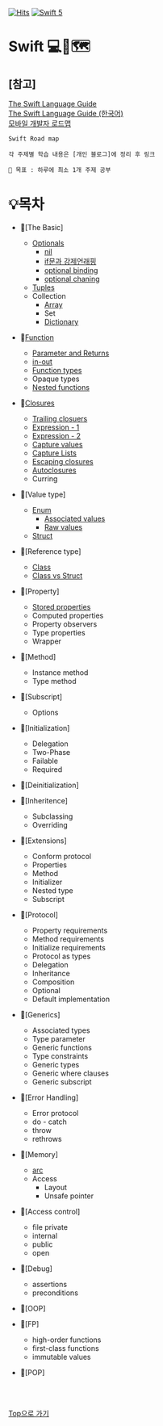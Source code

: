 [![Hits](https://hits.seeyoufarm.com/api/count/incr/badge.svg?url=https%3A%2F%2Fgithub.com%2Fsweetfood-dev/Roadmap-Swift&count_bg=%23137CBD&title_bg=%23555555&icon=&icon_color=%23E7E7E7&title=hits&edge_flat=false)](https://hits.seeyoufarm.com) [![Swift 5](https://img.shields.io/badge/Swift-Lecture-orange.svg?style=flat)](https://swift.org)
# Swift 💻🧭🗺️ 
## [참고]
[The Swift Language Guide](https://docs.swift.org/swift-book/LanguageGuide/TheBasics.html)
<br>
[The Swift Language Guide (한국어)](https://jusung.gitbook.io/the-swift-language-guide/)
<br>
[모바일 개발자 로드맵](https://github.com/godrm/mobile-developer-roadmap)
<br>
```
Swift Road map

각 주제별 학습 내용은 [개인 블로그]에 정리 후 링크

🌟 목표 : 하루에 최소 1개 주제 공부
```

# 💡목차
- 🔗[The Basic]
  - [Optionals](https://sweetfood-dev.github.io/swift/Optional/)
    - [nil](https://sweetfood-dev.github.io/swift/Optional/)
    - [if문과 강제언래핑](https://sweetfood-dev.github.io/swift/Optional2)
    - [optional binding](https://sweetfood-dev.github.io/swift/Optional2)
    - [optional chaning](https://sweetfood-dev.github.io/swift/OptionalChaining)
  - [Tuples](https://sweetfood-dev.github.io/swift/Tuple/)
  - Collection
    - [Array](https://sweetfood-dev.github.io/swift/Array/)
    - Set
    - [Dictionary](https://sweetfood-dev.github.io/swift/Dictionary/)

- 🔗[Function](https://sweetfood-dev.github.io/swift/Function/)
  - [Parameter and Returns](https://sweetfood-dev.github.io/swift/Function2-ParameterAndReturn/)
  - [in-out](https://sweetfood-dev.github.io/swift/function3-inout/)
  - [Function types](https://sweetfood-dev.github.io/swift/function4-functiontype/)
  - Opaque types
  - [Nested functions](https://sweetfood-dev.github.io/swift/function5-NestedFunction/)

- 🔗[Closures](https://sweetfood-dev.github.io/swift/Closure/)
  - [Trailing closuers](https://sweetfood-dev.github.io/swift/Closure2-expression/#후행-클로저trailing-closures)
  - [Expression - 1](https://sweetfood-dev.github.io/swift/Closure1-expression/)
  - [Expression - 2](https://sweetfood-dev.github.io/swift/Closure2-expression/)
  - [Capture values](https://sweetfood-dev.github.io/swift/Closure3-Capturing/)
  - [Capture Lists](https://sweetfood-dev.github.io/swift/Closure4-CaptureList/)
  - [Escaping closures](https://sweetfood-dev.github.io/swift/Closure5-EscapingClosure/)
  - [Autoclosures](https://sweetfood-dev.github.io/swift/Closure6-autoclosure/)
  - Curring

- 🔗[Value type]
  - [Enum](https://sweetfood-dev.github.io/swift/enumerations/)
    - [Associated values](https://sweetfood-dev.github.io/swift/enumerations1-AssociatedValue/)
    - [Raw values](https://sweetfood-dev.github.io/swift/enumerations2-rawValue/)
  - [Struct](https://sweetfood-dev.github.io/swift/StructAndClass/#값-타입)

- 🔗[Reference type]
  - [Class](https://sweetfood-dev.github.io/swift/StructAndClass/#참조-타입)
  - [Class vs Struct](https://sweetfood-dev.github.io/swift/StructAndClass/)

- 🔗[Property]
  - [Stored properties](https://sweetfood-dev.github.io/swift/property2-savedProperty/)
  - Computed properties
  - Property observers
  - Type properties
  - Wrapper

- 🔗[Method]
  - Instance method
  - Type method

- 🔗[Subscript]
  - Options

- 🔗[Initialization]
  - Delegation
  - Two-Phase
  - Failable
  - Required

- 🔗[Deinitialization]
- 🔗[Inheritence]
  - Subclassing
  - Overriding
- 🔗[Extensions]
  - Conform protocol
  - Properties
  - Method
  - Initializer
  - Nested type
  - Subscript

- 🔗[Protocol]
  - Property requirements
  - Method requirements
  - Initialize requirements
  - Protocol as types
  - Delegation
  - Inheritance
  - Composition
  - Optional
  - Default implementation

- 🔗[Generics]
  - Associated types
  - Type parameter
  - Generic functions
  - Type constraints
  - Generic types
  - Generic where clauses
  - Generic subscript

- 🔗[Error Handling]
  - Error protocol
  - do - catch
  - throw
  - rethrows

- 🔗[Memory]
  - [arc](https://sweetfood-dev.github.io/swift/ARC/)
  - Access
    - Layout
    - Unsafe pointer

- 🔗[Access control]
  - file private
  - internal
  - public
  - open

- 🔗[Debug]
  - assertions
  - preconditions

- 🔗[OOP]
- 🔗[FP]
  - high-order functions
  - first-class functions
  - immutable values
- 🔗[POP]

<br>
<br>

[Top으로 가기](https://github.com/sweetfood-dev/Roadmap/blob/main/README.md#%EB%AA%A9%EC%B0%A8)
